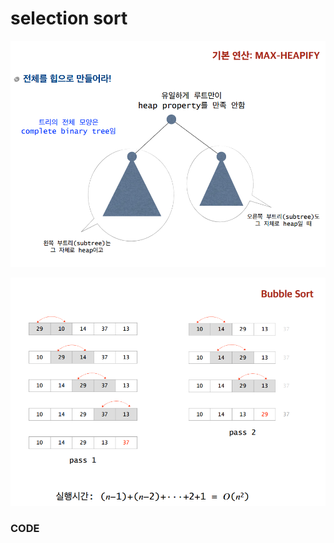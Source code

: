 # selection sort



![](../.gitbook/assets/image%20%2834%29.png)

![](../.gitbook/assets/image%20%2831%29.png)

### CODE

```text

```

